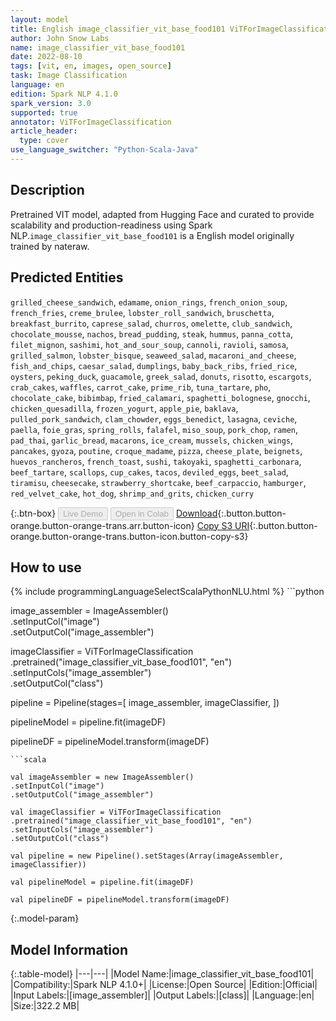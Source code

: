 ```yaml
---
layout: model
title: English image_classifier_vit_base_food101 ViTForImageClassification from nateraw
author: John Snow Labs
name: image_classifier_vit_base_food101
date: 2022-08-10
tags: [vit, en, images, open_source]
task: Image Classification
language: en
edition: Spark NLP 4.1.0
spark_version: 3.0
supported: true
annotator: ViTForImageClassification
article_header:
  type: cover
use_language_switcher: "Python-Scala-Java"
---
```


## Description

Pretrained VIT  model, adapted from Hugging Face and curated to provide scalability and production-readiness using Spark NLP.`image_classifier_vit_base_food101` is a English model originally trained by nateraw.


## Predicted Entities

`grilled_cheese_sandwich`, `edamame`, `onion_rings`, `french_onion_soup`, `french_fries`, `creme_brulee`, `lobster_roll_sandwich`, `bruschetta`, `breakfast_burrito`, `caprese_salad`, `churros`, `omelette`, `club_sandwich`, `chocolate_mousse`, `nachos`, `bread_pudding`, `steak`, `hummus`, `panna_cotta`, `filet_mignon`, `sashimi`, `hot_and_sour_soup`, `cannoli`, `ravioli`, `samosa`, `grilled_salmon`, `lobster_bisque`, `seaweed_salad`, `macaroni_and_cheese`, `fish_and_chips`, `caesar_salad`, `dumplings`, `baby_back_ribs`, `fried_rice`, `oysters`, `peking_duck`, `guacamole`, `greek_salad`, `donuts`, `risotto`, `escargots`, `crab_cakes`, `waffles`, `carrot_cake`, `prime_rib`, `tuna_tartare`, `pho`, `chocolate_cake`, `bibimbap`, `fried_calamari`, `spaghetti_bolognese`, `gnocchi`, `chicken_quesadilla`, `frozen_yogurt`, `apple_pie`, `baklava`, `pulled_pork_sandwich`, `clam_chowder`, `eggs_benedict`, `lasagna`, `ceviche`, `paella`, `foie_gras`, `spring_rolls`, `falafel`, `miso_soup`, `pork_chop`, `ramen`, `pad_thai`, `garlic_bread`, `macarons`, `ice_cream`, `mussels`, `chicken_wings`, `pancakes`, `gyoza`, `poutine`, `croque_madame`, `pizza`, `cheese_plate`, `beignets`, `huevos_rancheros`, `french_toast`, `sushi`, `takoyaki`, `spaghetti_carbonara`, `beef_tartare`, `scallops`, `cup_cakes`, `tacos`, `deviled_eggs`, `beet_salad`, `tiramisu`, `cheesecake`, `strawberry_shortcake`, `beef_carpaccio`, `hamburger`, `red_velvet_cake`, `hot_dog`, `shrimp_and_grits`, `chicken_curry`

{:.btn-box}
<button class="button button-orange" disabled>Live Demo</button>
<button class="button button-orange" disabled>Open in Colab</button>
[Download](https://s3.amazonaws.com/auxdata.johnsnowlabs.com/public/models/image_classifier_vit_base_food101_en_4.1.0_3.0_1660169184081.zip){:.button.button-orange.button-orange-trans.arr.button-icon}
[Copy S3 URI](s3://auxdata.johnsnowlabs.com/public/models/image_classifier_vit_base_food101_en_4.1.0_3.0_1660169184081.zip){:.button.button-orange.button-orange-trans.button-icon.button-copy-s3}

## How to use



<div class="tabs-box" markdown="1">
{% include programmingLanguageSelectScalaPythonNLU.html %}
```python

image_assembler = ImageAssembler() \
    .setInputCol("image") \
    .setOutputCol("image_assembler")

imageClassifier = ViTForImageClassification \
    .pretrained("image_classifier_vit_base_food101", "en")\
    .setInputCols("image_assembler") \
    .setOutputCol("class")

pipeline = Pipeline(stages=[
    image_assembler,
    imageClassifier,
])

pipelineModel = pipeline.fit(imageDF)

pipelineDF = pipelineModel.transform(imageDF)
```
```scala

val imageAssembler = new ImageAssembler()
.setInputCol("image")
.setOutputCol("image_assembler")

val imageClassifier = ViTForImageClassification
.pretrained("image_classifier_vit_base_food101", "en")
.setInputCols("image_assembler")
.setOutputCol("class")

val pipeline = new Pipeline().setStages(Array(imageAssembler, imageClassifier))

val pipelineModel = pipeline.fit(imageDF)

val pipelineDF = pipelineModel.transform(imageDF)

```
</div>

{:.model-param}
## Model Information

{:.table-model}
|---|---|
|Model Name:|image_classifier_vit_base_food101|
|Compatibility:|Spark NLP 4.1.0+|
|License:|Open Source|
|Edition:|Official|
|Input Labels:|[image_assembler]|
|Output Labels:|[class]|
|Language:|en|
|Size:|322.2 MB|